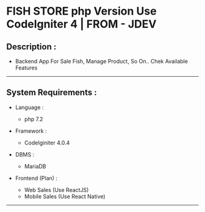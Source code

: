 # FISH STORE php Version Use CodeIgniter 4 | FROM - JDEV

## Description :
 - Backend App For Sale Fish, Manage Product, So On.. Chek Available Features

---

## System Requirements :
* Language :
  - php 7.2

* Framework :
  - CodeIginiter 4.0.4

* DBMS :
  - MariaDB


* Frontend (Plan) :
  - Web Sales (Use ReactJS)
  - Mobile Sales (Use React Native)

---
